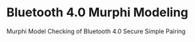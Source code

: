 Bluetooth 4.0 Murphi Modeling
=============================

Murphi Model Checking of Bluetooth 4.0 Secure Simple Pairing
